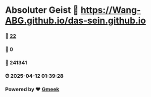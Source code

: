 # Absoluter Geist :link: https://Wang-ABG.github.io/das-sein.github.io 
### :page_facing_up: [22](https://Wang-ABG.github.io/das-sein.github.io/tag.html) 
### :speech_balloon: 0 
### :hibiscus: 241341 
### :alarm_clock: 2025-04-12 01:39:28 
### Powered by :heart: [Gmeek](https://github.com/Meekdai/Gmeek)
